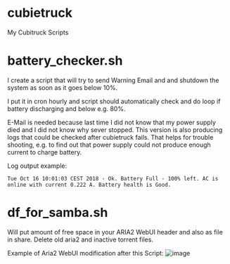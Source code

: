 # cubietruck
My Cubitruck Scripts

# battery_checker.sh

I create a script that will try to send Warning Email and and shutdown the system as soon as it goes below 10%.

I put it in cron hourly and script should automatically check and do loop if battery discharging and below e.g. 80%.

E-Mail is needed because last time I did not know that my power supply died and I did not know why sever stopped. This version is also producing logs that could be checked after cubietruck fails. That helps for trouble shooting, e.g. to find out that power supply could not produce enough current to charge battery.

Log output example:

    Tue Oct 16 10:01:03 CEST 2018 - Ok. Battery Full - 100% left. AC is online with current 0.222 A. Battery health is Good.

# df_for_samba.sh

Will put amount of free space in your ARIA2 WebUI header and also as file in share.
Delete old aria2 and inactive torrent files.

Example of Aria2 WebUI modification after this Script:
![image](https://user-images.githubusercontent.com/6813635/47412465-23b05a80-d76c-11e8-86c7-4da2987cb923.png)

